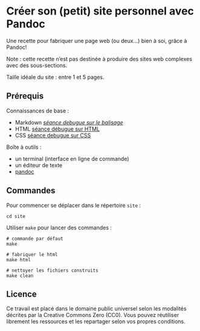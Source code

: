 # Créer son (petit) site personnel avec Pandoc

Une recette pour fabriquer une page web (ou deux…) bien à soi, grâce à Pandoc!

Note : cette recette n’est pas destinée à produire des sites web complexes avec des sous-sections.

Taille idéale du site : entre 1 et 5 pages.

## Prérequis

Connaissances de base :

- Markdown [_séance debugue sur le balisage_](https://debugue.ecrituresnumeriques.ca/seance-01-langages-de-balisage/)
- HTML [séance débugue sur HTML](https://debugue.ecrituresnumeriques.ca/seance-01-langages-de-balisage/)
- CSS [séance debugue sur CSS](https://debugue.ecrituresnumeriques.ca/seance-02-introduction-css/)

Boîte à outils :

- un terminal (interface en ligne de commande)
- un éditeur de texte
- [pandoc](https://pandoc.org/installing.html)

## Commandes

Pour commencer se déplacer dans le répertoire `site` :

```shell
cd site
```

Utiliser `make` pour lancer des commandes :

```shell
# commande par défaut
make 

# fabriquer le html
make html

# nettoyer les fichiers construits
make clean
```

## Licence

Ce travail est placé dans le domaine public universel selon les modalités décrites par la Creative Commons Zero (CC0). Vous pouvez réutiliser librement les ressources et les repartager selon vos propres conditions.
